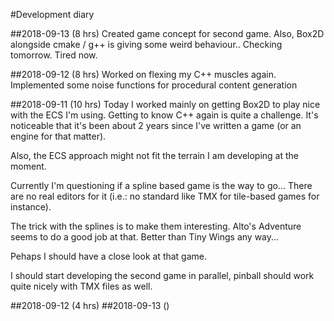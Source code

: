 #Development diary

##2018-09-13 (8 hrs)
Created game concept for second game. Also, Box2D alongside cmake / g++ is giving some weird behaviour..
Checking tomorrow. Tired now.

##2018-09-12 (8 hrs)
Worked on flexing my C++ muscles again. Implemented some noise functions for procedural 
content generation


##2018-09-11 (10 hrs)
Today I worked mainly on getting Box2D to play nice with the ECS I'm using. Getting 
to know C++ again is quite a challenge. It's noticeable that it's been about 2 years 
since I've written a game (or an engine for that matter).

Also, the ECS approach might not fit the terrain I am developing at the moment.

Currently I'm questioning if a spline based game is the way to go... There are no real editors
for it (i.e.: no standard like TMX for tile-based games for instance).

The trick with the splines is to make them interesting. Alto's Adventure seems to do 
a good job at that. Better than Tiny Wings any way...

Pehaps I should have a close look at that game.

I should start developing the second game in parallel, pinball should work quite nicely 
with TMX files as well.

##2018-09-12 (4 hrs)
##2018-09-13 ()
